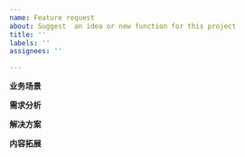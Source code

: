 ```yaml
---
name: Feature request
about: Suggest  an idea or new function for this project
title: ''
labels: ''
assignees: ''

---
```


**业务场景**


**需求分析**


**解决方案**


**内容拓展**

